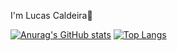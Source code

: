 I'm Lucas Caldeira👋


[![Anurag's GitHub stats](https://github-readme-stats.vercel.app/api?username=realcaldeira)](https://github.com/realcaldeira/github-readme-stats)
[![Top Langs](https://github-readme-stats.vercel.app/api/top-langs/?username=realcaldeira)](https://github.com/realcaldeira/github-readme-stats)

